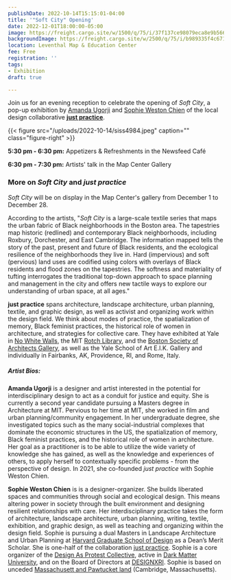 ```yaml
---
publishDate: 2022-10-14T15:15:01-04:00
title: '"Soft City" Opening'
date: 2022-12-01T18:00:00-05:00
image: https://freight.cargo.site/w/1500/q/75/i/37f137ce98079eca8e9b566083745510055ed81bdeed2bb143bd3d5c693018c9/SISS4994_LOW-RES_CROP.jpg
backgroundImage: https://freight.cargo.site/w/2500/q/75/i/b989335f4c671c5ae23bba9d1af731d33c953ac956a018293762a6c35228aa76/VERY-LARGE-ALL-THREE-1-copy.jpg
location: Leventhal Map & Education Center
fee: Free
registration: ''
tags:
- Exhibition
draft: true

---
```

Join us for an evening reception to celebrate the opening of _Soft City_, a pop-up exhibition by [Amanda Ugorji](https://architecture.mit.edu/people/amanda-ugorji) and [Sophie Weston Chien](https://sophiewestonchien.com/about) of the local design collaborative [**just practice**](https://justpractice.work/). 

{{< figure src="/uploads/2022-10-14/siss4984.jpeg" caption="" class="figure-right" >}}

**5:30 pm - 6:30 pm:** Appetizers & Refreshments in the Newsfeed Café

**6:30 pm - 7:30 pm:** Artists' talk in the Map Center Gallery

### More on _Soft City_ and _just practice_

_Soft City_ will be on display in the Map Center's gallery from December 1 to December 28.

According to the artists, "_Soft City_ is a large-scale textile series that maps the urban fabric of Black neighborhoods in the Boston area. The tapestries map historic (redlined) and contemporary Black neighborhoods, including Roxbury, Dorchester, and East Cambridge. The information mapped tells the story of the past, present and future of Black residents, and the ecological resilience of the neighborhoods they live in. Hard (impervious) and soft (pervious) land uses are codified using colors with overlays of Black residents and flood zones on the tapestries. The softness and materiality of tufting interrogates the traditional top-down approach to space planning and management in the city and offers new tactile ways to explore our understanding of urban space, at all ages."

**just practice** spans architecture, landscape architecture, urban planning, textile, and graphic design, as well as activist and organizing work within the design field. We think about modes of practice, the spatialization of memory, Black feminist practices, the historical role of women in architecture, and strategies for collective care. They have exhibited at Yale in [No White Walls](http://nowhitewalls.yaleschoolofart.org/), the MIT [Rotch Library](https://libraries.mit.edu/exhibits/Rotch-Library/), and the [Boston Society of Architects Gallery](https://www.architects.org/exhibitions/now-what-advocacy-activism-alliances-in-american-architecture-since-1968), as well as the Yale School of Art E.I.K. Gallery and individually in Fairbanks, AK, Providence, RI, and Rome, Italy.

##### Artist Bios:

**Amanda Ugorji** is a designer and artist interested in the potential for interdisciplinary design to act as a conduit for justice and equity. She is currently a second year candidate pursuing a Masters degree in Architecture at MIT. Pervious to her time at MIT, she worked in film and urban planning/community engagement. In her undergraduate degree, she investigated topics such as the many social-industrial complexes that dominate the economic structures in the US, the spatialization of memory, Black feminist practices, and the historical role of women in architecture. Her goal as a practitioner is to be able to utilize the wide variety of knowledge she has gained, as well as the knowledge and experiences of others, to apply herself to contextually specific problems - from the perspective of design. In 2021, she co-founded _just practice_ with Sophie Weston Chien.

**Sophie Weston Chien** is is a designer-organizer. She builds liberated spaces and communities through social and ecological design. This means altering power in society through the built environment and designing resilient relationships with care. Her interdisciplinary practice takes the form of architecture, landscape architecture, urban planning, writing, textile, exhibition, and graphic design, as well as teaching and organizing within the design field. Sophie is pursuing a dual Masters in Landscape Architecture and Urban Planning at [Harvard Graduate School of Design](https://www.gsd.harvard.edu/) as a Dean’s Merit Scholar. She is one-half of the collaboration [just practice](https://justpractice.work/). Sophie is a core organizer of the [Design As Protest Collective](https://www.dapcollective.com/), active in [Dark Matter University](https://darkmatteruniversity.org/HOME-RHIZOME), and on the Board of Directors at [DESIGNXRI](http://www.designxri.com/). Sophie is based on unceded [Massachusett and Pawtucket land](https://native-land.ca/) (Cambridge, Massachusetts).